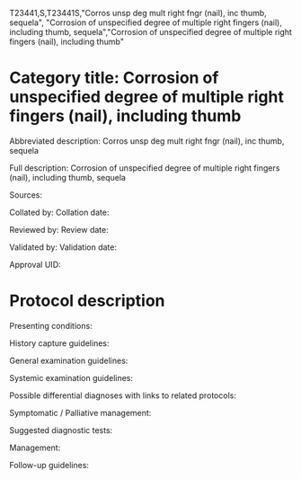 T23441,S,T23441S,"Corros unsp deg mult right fngr (nail), inc thumb, sequela", "Corrosion of unspecified degree of multiple right fingers (nail), including thumb, sequela","Corrosion of unspecified degree of multiple right fingers (nail), including thumb"
# Category title: Corrosion of unspecified degree of multiple right fingers (nail), including thumb

Abbreviated description: Corros unsp deg mult right fngr (nail), inc thumb, sequela

Full description: Corrosion of unspecified degree of multiple right fingers (nail), including thumb, sequela

Sources:

Collated by:
Collation date:

Reviewed by:
Review date:

Validated by:
Validation date:

Approval UID:

# Protocol description

Presenting conditions:

History capture guidelines:

General examination guidelines:

Systemic examination guidelines:

Possible differential diagnoses with links to related protocols:

Symptomatic / Palliative management:

Suggested diagnostic tests:

Management:

Follow-up guidelines:

